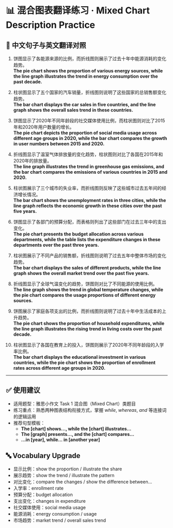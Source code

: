 # 📊 混合图表翻译练习 · Mixed Chart Description Practice

## 📌 中文句子与英文翻译对照

1. 饼图显示了各能源来源的比例，而折线图则展示了过去十年中能源消耗的变化趋势。  
   **The pie chart shows the proportion of various energy sources, while the line graph illustrates the trend in energy consumption over the past decade.**

2. 柱状图显示了五个国家的汽车销量，折线图则说明了这些国家的总销售额变化趋势。  
   **The bar chart displays the car sales in five countries, and the line graph shows the overall sales trend in these countries.**

3. 饼图显示了2020年不同年龄段的社交媒体使用比例，而柱状图则对比了2015年和2020年用户数量的增长。  
   **The pie chart depicts the proportion of social media usage across different age groups in 2020, while the bar chart compares the growth in user numbers between 2015 and 2020.**

4. 折线图显示了温室气体排放量的变化趋势，柱状图则对比了各国在2015年和2020年的排放量。  
   **The line graph illustrates the trend in greenhouse gas emissions, and the bar chart compares the emissions of various countries in 2015 and 2020.**

5. 柱状图展示了三个城市的失业率，而折线图则反映了这些城市过去五年间的经济增长情况。  
   **The bar chart shows the unemployment rates in three cities, while the line graph reflects the economic growth in these cities over the past five years.**

6. 饼图显示了各部门的预算分配，而表格则列出了这些部门在过去三年中的支出变化。  
   **The pie chart presents the budget allocation across various departments, while the table lists the expenditure changes in these departments over the past three years.**

7. 柱状图展示了不同产品的销售额，折线图则说明了过去五年中整体市场的变化趋势。  
   **The bar chart displays the sales of different products, while the line graph shows the overall market trend over the past five years.**

8. 折线图显示了全球气温变化的趋势，饼图则对比了不同能源的使用比例。  
   **The line graph shows the trend in global temperature changes, while the pie chart compares the usage proportions of different energy sources.**

9. 饼图展示了家庭各项支出的比例，而折线图则说明了过去十年中生活成本的上升趋势。  
   **The pie chart shows the proportion of household expenditures, while the line graph illustrates the rising trend in living costs over the past decade.**

10. 柱状图显示了各国在教育上的投入，饼图则展示了2020年不同年龄段的入学率比例。  
    **The bar chart displays the educational investment in various countries, while the pie chart shows the proportion of enrollment rates across different age groups in 2020.**

---

## ✅ 使用建议

- 适用题型：雅思小作文 Task 1 混合图（Mixed Chart）类题目
- 练习重点：熟悉两种图表结构衔接方式，掌握 *while*, *whereas*, *and* 等连接词的逻辑运用
- 推荐句型模板：
  - **The [chart] shows…, while the [chart] illustrates…**
  - **The [graph] presents…, and the [chart] compares…**
  - **…in [year], while… in [another year]**

## 🔤 Vocabulary Upgrade

- 显示比例：show the proportion / illustrate the share  
- 展示趋势：show the trend / illustrate the pattern  
- 对比变化：compare the changes / show the difference between…  
- 入学率：enrollment rate  
- 预算分配：budget allocation  
- 支出变化：changes in expenditure  
- 社交媒体使用：social media usage  
- 能源消耗：energy consumption / usage  
- 市场趋势：market trend / overall sales trend  

